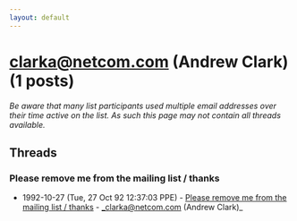 ```yaml
---
layout: default
---
```


# clarka@netcom.com (Andrew Clark) (1 posts)

_Be aware that many list participants used multiple email addresses over their time active on the list. As such this page may not contain all threads available._

## Threads

### Please remove me from the mailing list / thanks
+ 1992-10-27 (Tue, 27 Oct 92 12:37:03 PPE) - [Please remove me from the mailing list / thanks](/archive/1992/10/8bc0dd817269a73b24738aca635ec12aa002aeaf2074458f1fdba637e5231b1f) - _clarka@netcom.com (Andrew Clark)_

